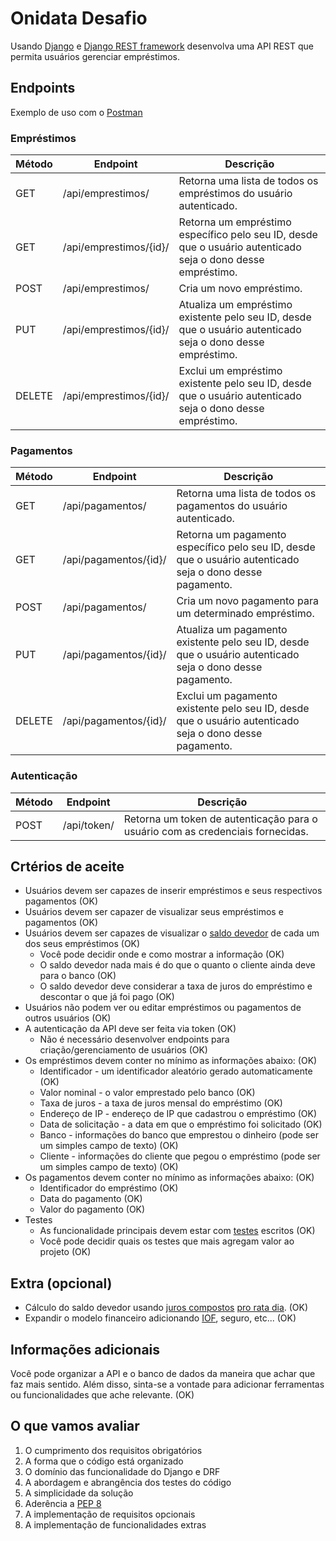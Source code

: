 # Onidata Desafio

Usando [Django](https://www.djangoproject.com/) e [Django REST framework](https://www.django-rest-framework.org/) desenvolva uma API REST que permita usuários gerenciar empréstimos.

## Endpoints

Exemplo de uso com o [Postman](https://elements.getpostman.com/redirect?entityId=24415316-b2ef6496-0002-41ad-8a33-c52f2208c913&entityType=collection)

### Empréstimos

| Método | Endpoint | Descrição |
| --- | --- | --- |
| GET | /api/emprestimos/ | Retorna uma lista de todos os empréstimos do usuário autenticado. |
| GET | /api/emprestimos/{id}/	 | Retorna um empréstimo específico pelo seu ID, desde que o usuário autenticado seja o dono desse empréstimo. |
| POST | /api/emprestimos/ | Cria um novo empréstimo. |
| PUT | /api/emprestimos/{id}/ | Atualiza um empréstimo existente pelo seu ID, desde que o usuário autenticado seja o dono desse empréstimo. |
| DELETE | /api/emprestimos/{id}/ | Exclui um empréstimo existente pelo seu ID, desde que o usuário autenticado seja o dono desse empréstimo. |

### Pagamentos

| Método | Endpoint | Descrição |
| --- | --- | --- |
| GET | /api/pagamentos/ | Retorna uma lista de todos os pagamentos do usuário autenticado. |
| GET | /api/pagamentos/{id}/ | Retorna um pagamento específico pelo seu ID, desde que o usuário autenticado seja o dono desse pagamento. |
| POST | /api/pagamentos/ | Cria um novo pagamento para um determinado empréstimo. |
| PUT | /api/pagamentos/{id}/ | Atualiza um pagamento existente pelo seu ID, desde que o usuário autenticado seja o dono desse pagamento. |
| DELETE | /api/pagamentos/{id}/ | Exclui um pagamento existente pelo seu ID, desde que o usuário autenticado seja o dono desse pagamento. |

### Autenticação

| Método | Endpoint | Descrição |
| --- | --- | --- |
| POST | /api/token/ | Retorna um token de autenticação para o usuário com as credenciais fornecidas. |

## Crtérios de aceite
* Usuários devem ser capazes de inserir empréstimos e seus respectivos pagamentos (OK)
* Usuários devem ser capazer de visualizar seus empréstimos e pagamentos (OK)
* Usuários devem ser capazes de visualizar o [saldo devedor](https://duckduckgo.com/?q=saldo+devedor) de cada um dos seus empréstimos (OK)
    * Você pode decidir onde e como mostrar a informação (OK)
    * O saldo devedor nada mais é do que o quanto o cliente ainda deve para o banco (OK)
    * O saldo devedor deve considerar a taxa de juros do empréstimo e descontar o que já foi pago (OK)
* Usuários não podem ver ou editar empréstimos ou pagamentos de outros usuários (OK)
* A autenticação da API deve ser feita via token (OK)
    * Não é necessário desenvolver endpoints para criação/gerenciamento de usuários (OK)
* Os empréstimos devem conter no mínimo as informações abaixo: (OK)
    * Identificador - um identificador aleatório gerado automaticamente (OK)
    * Valor nominal - o valor emprestado pelo banco (OK)
    * Taxa de juros - a taxa de juros mensal do empréstimo (OK)
    * Endereço de IP - endereço de IP que cadastrou o empréstimo (OK)
    * Data de solicitação - a data em que o empréstimo foi solicitado (OK)
    * Banco - informações do banco que emprestou o dinheiro (pode ser um simples campo de texto) (OK)
    * Cliente - informações do cliente que pegou o empréstimo (pode ser um simples campo de texto) (OK)
* Os pagamentos devem conter no mínimo as informações abaixo: (OK)
    * Identificador do empréstimo (OK)
    * Data do pagamento (OK)
    * Valor do pagamento (OK)
* Testes
    * As funcionalidade principais devem estar com [testes](https://docs.djangoproject.com/en/3.1/topics/testing/) escritos (OK)
    * Você pode decidir quais os testes que mais agregam valor ao projeto (OK)

## Extra (opcional)
* Cálculo do saldo devedor usando [juros compostos](https://duckduckgo.com/?q=juros+compostos) [pro rata dia](https://duckduckgo.com/?q=pro+rata+dia). (OK)
* Expandir o modelo financeiro adicionando [IOF](https://duckduckgo.com/?q=imposto+sobre+operações+financeiras+operação+de+crédito), seguro, etc... (OK)

## Informações adicionais
Você pode organizar a API e o banco de dados da maneira que achar que faz mais sentido. Além disso, sinta-se a vontade para adicionar ferramentas ou funcionalidades que ache relevante. (OK)

## O que vamos avaliar
1. O cumprimento dos requisitos obrigatórios
2. A forma que o código está organizado
3. O domínio das funcionalidade do Django e DRF
4. A abordagem e abrangência dos testes do código
5. A simplicidade da solução
6. Aderência a [PEP 8](https://duckduckgo.com/?q=pep8)
7. A implementação de requisitos opcionais
8. A implementação de funcionalidades extras
